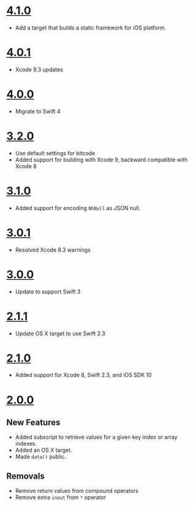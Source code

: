 # [4.1.0](https://github.com/Electrode-iOS/ELCodable/releases/tag/v4.1.0)

- Add a target that builds a static framework for iOS platform.

# [4.0.1](https://github.com/Electrode-iOS/ELCodable/releases/tag/v4.0.1)

- Xcode 9.3 updates

# [4.0.0](https://github.com/Electrode-iOS/ELCodable/releases/tag/v4.0.0)

- Migrate to Swift 4

# [3.2.0](https://github.com/Electrode-iOS/ELCodable/releases/tag/v3.2.0)

- Use default settings for bitcode
- Added support for building with Xcode 9, backward compatible with Xcode 8


# [3.1.0](https://github.com/Electrode-iOS/ELCodable/releases/tag/v3.1.0)

-  Added support for encoding `NSNull` as JSON null.

# [3.0.1](https://github.com/Electrode-iOS/ELCodable/releases/tag/v3.0.1)

- Resolved Xcode 8.3 warnings

# [3.0.0](https://github.com/Electrode-iOS/ELCodable/releases/tag/v3.0.0)

- Update to support Swift 3

# [2.1.1](https://github.com/Electrode-iOS/ELCodable/releases/tag/v2.1.1)

- Update OS X target to use Swift 2.3

# [2.1.0](https://github.com/Electrode-iOS/ELCodable/releases/tag/v2.1.0)

- Added support for Xcode 8, Swift 2.3, and iOS SDK 10

# [2.0.0](https://github.com/Electrode-iOS/ELCodable/releases/tag/v2.0.0)

## New Features

- Added subscript to retrieve values for a given key index or array indexes.
- Added an OS X target.
- Made `data()` public.

## Removals

- Remove return values from compound operators
- Remove extra `inout` from `*` operator
